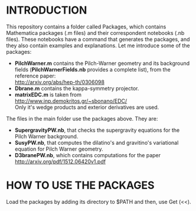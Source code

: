 # INTRODUCTION #

This repository contains a folder called Packages, which contains Mathematica packages (.m files) and their correspondent notebooks (.nb files). These notebooks have a command that generates the packages, and they also contain examples and explanations. Let me introduce some of the packages: <br />
* **PilchWarner.m** contains the Pilch-Warner geometry and its background fields (**PilchWarnerFields.nb** provides a complete list), from the reference paper: <br />
http://arxiv.org/abs/hep-th/0306098 <br />
* **Dbrane.m** contains the kappa-symmetry projector. 
* **matrixEDC.m** is taken from <br />
http://www.inp.demokritos.gr/~sbonano/EDC/ <br />
Only it's wedge products and exterior derivatives are used. <br />


The files in the main folder use the packages above. They are: <br />
* **SupergravityPW.nb**, that checks the supergravity equations for the Pilch Warner background. <br />
* **SusyPW.nb**, that computes the dilatino's and gravitino's variational equation for Pilch Warner geometry.
* **D3branePW.nb**, which contains computations for the paper <br />
http://arxiv.org/pdf/1512.06420v1.pdf <br />



# HOW TO USE THE PACKAGES #

Load the packages by adding its directory to $PATH and then, use Get (<<).





